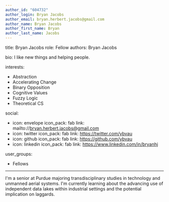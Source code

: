 ```yaml
---
author_id: "604732"
author_login: Bryan Jacobs
author_email: bryan.herbert.jacobs@gmail.com
author_name: Bryan Jacobs
author_first_name: Bryan
author_last_name: Jacobs
---
```

title: Bryan Jacobs
role: Fellow
authors: Bryan Jacobs

bio: I like new things and helping people.

interests:
  - Abstraction
  - Accelerating Change
  - Binary Opposition
  - Cognitive Values
  - Fuzzy Logic
  - Theoretical CS 

social:
  - icon: envelope
    icon_pack: fab
    link: mailto://bryan.herbert.jacobs@gmail.com
  - icon: twitter
    icon_pack: fab
    link: https://twitter.com/ybvau
  - icon: github
    icon_pack: fab
    link: https://github.com/ybvau
  - icon: linkedin
    icon_pack: fab
    link: https://www.linkedin.com/in/bryanhj

user_groups:
  - Fellows
---

I'm a senior at Purdue majoring transdisciplinary studies in technology and unmanned aerial systems. I'm currently learning about the advancing use of independent data lakes within industrial settings and the potential implication on laggards.
